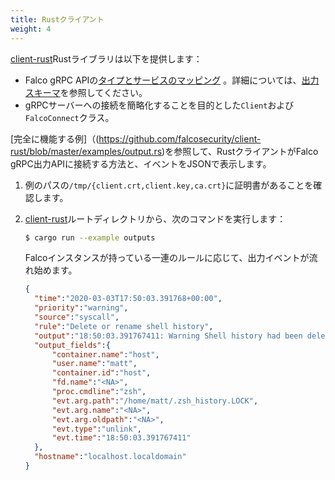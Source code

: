 ```yaml
---
title: Rustクライアント
weight: 4
---
```


[client-rust](https://github.com/falcosecurity/client-rust)Rustライブラリは以下を提供します：


- Falco gRPC APIの[タイプとサービスのマッピング](https://godoc.org/github.com/falcosecurity/client-rust/src/api/output.rs) 。詳細については、[出力スキーマ](../outputs)を参照してください。
- gRPCサーバーへの接続を簡略化することを目的とした`Client`および`FalcoConnect`クラス。

[完全に機能する例]（(https://github.com/falcosecurity/client-rust/blob/master/examples/output.rs)を参照して、RustクライアントがFalco gRPC出力APIに接続する方法と、イベントをJSONで表示します。

1. 例のパスの`/tmp/{client.crt,client.key,ca.crt}`に証明書があることを確認します。

2. [client-rust](https://github.com/falcosecurity/client-rust)ルートディレクトリから、次のコマンドを実行します：

    ```bash
    $ cargo run --example outputs
    ```

    Falcoインスタンスが持っている一連のルールに応じて、出力イベントが流れ始めます。

    ```json
    {
      "time":"2020-03-03T17:50:03.391768+00:00",
      "priority":"warning",
      "source":"syscall",
      "rule":"Delete or rename shell history",
      "output":"18:50:03.391767411: Warning Shell history had been deleted or renamed (user=matt type=unlink command=zsh fd.name=<NA> name=<NA> path=/home/matt/.zsh_history.LOCK oldpath=<NA> host (id=host))",
      "output_fields":{
          "container.name":"host",
          "user.name":"matt",
          "container.id":"host",
          "fd.name":"<NA>",
          "proc.cmdline":"zsh",
          "evt.arg.path":"/home/matt/.zsh_history.LOCK",
          "evt.arg.name":"<NA>",
          "evt.arg.oldpath":"<NA>",
          "evt.type":"unlink",
          "evt.time":"18:50:03.391767411"
      },
      "hostname":"localhost.localdomain"
    }
    ```
